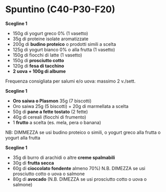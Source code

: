 # Spuntino (C40-P30-F20)

**Scegline 1**

- 150g di yogurt greco 0% (1 vasetto)
- 35g di proteine isolate aromatizzate
- 200g di **budino proteico** o prodotti simili a scelta
- 125g di yogurt bianco 0% o alla frutta (1 vasetto)
- 150g di fiocchi di latte (1 vasetto)
- 150g di **prosciutto cotto**
- 120g di **fesa di tacchino**
- **2 uova + 100g di albume**

Frequenza consigliata per salumi e/o uova: massimo 2 v./sett.

**Scegline 1**

- **Oro saiwa o Plasmon** 35g (7 biscotti)
- Oro saiwa 25g (5 biscotti) + 20g di marmellata a scelta
- 50g di **pane a fette tostato** (2 fette)
- 40g di cereali (fiocchi di frumento)
- 1 **frutto** a scelta (es. mela, pera o banana)

NB: DIMMEZZA se usi budino proteico o simili, o yogurt greco alla frutta o yogurt alla frutta

**Scegline 1**

- 35g di burro di arachidi o altre **creme spalmabili**
- 30g di **frutta secca**
- 60g di **cioccolato fondente** almeno 70%) N.B. DIMEZZA se usi prosciutto cotto o uova o salmone
- 80g di **avocado** (N.B. DIMEZZA se usi prosciutto cotto o uova o salmone)
